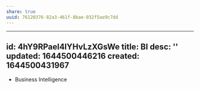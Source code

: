 ```yaml
---
share: true
uuid: 76120376-82a3-461f-8bae-032f5ae9c7dd
---
```

---
id: 4hY9RPael4lYHvLzXGsWe
title: BI
desc: ''
updated: 1644500446216
created: 1644500431967
---

* Business Intelligence
